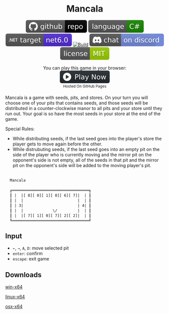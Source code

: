 <h1 align="center">
	Mancala
</h1>

<p align="center">
	<a href="https://github.com/dotnet/dotnet-console-games" alt="GitHub repo"><img alt="flat" src="../../.github/resources/github-repo-black.svg"></a>
	<a href="https://docs.microsoft.com/en-us/dotnet/csharp/" alt="GitHub repo"><img alt="Language C#" src="../../.github/resources/language-csharp.svg"></a>
	<a href="https://dotnet.microsoft.com/download"><img src="../../.github/resources/dotnet-badge.svg" title="Target Framework" alt="Target Framework"></a>
	<a href="https://github.com/dotnet/dotnet-console-games/actions"><img src="https://github.com/dotnet/dotnet-console-games/workflows/Mancala%20Build/badge.svg" title="Goto Build" alt="Build"></a>
	<a href="https://discord.gg/4XbQbwF" alt="Discord"><img src="../../.github/resources/discord-badge.svg" title="Go To Discord Server" alt="Discord"/></a>
	<a href="../../LICENSE" alt="license"><img src="../../.github/resources/license-MIT-green.svg" /></a>
</p>

<p align="center">
	You can play this game in your browser:
	<br />
	<a href="https://zacharypatten.github.io/dotnet-console-games/Mancala" alt="Play Now">
		<sub><img height="40"src="../../.github/resources/play-badge.svg" title="Play Now" alt="Play Now"/></sub>
	</a>
	<br />
	<sup>Hosted On GitHub Pages</sup>
</p>

Mancala is a game with seeds, pits, and stores. On your turn you will choose one of your pits that contains seeds, and 
those seeds will be distributed in a counter-clockwise manor to all pits and your store until they run out. Your goal is
so have the most seeds in your store at the end of the game.

Special Rules:
- While distributing seeds, if the last seed goes into the player's store the player gets to move again before the other.
- While distrubuting seeds, if the last seed goes into an empty pit on the side of the player who is currently moving and
  the mirror pit on the opponent's side is not empty, all of the seeds in that pit and the mirror pit on the opponent's 
  side will be added to the moving player's pit.

```

  Mancala

  ╔══════════════════════════════════╗
  ║ |  |[ 8][ 0][ 1][ 0][ 6][ 7]|  | ║
  ║ |  |                        |  | ║
  ║ | 3|                        | 4| ║
  ║ |  |             \/         |  | ║
  ║ |  |[ 7][ 1][ 0][ 7][ 2][ 2]|  | ║
  ╚══════════════════════════════════╝

```

## Input

- `←`, `→`, `A`, `D`: move selected pit
- `enter`: confirm
- `escape`: exit game

## Downloads

[win-x64](https://github.com/dotnet/dotnet-console-games/raw/binaries/win-x64/Mancala.exe)

[linux-x64](https://github.com/dotnet/dotnet-console-games/raw/binaries/linux-x64/Mancala)

[osx-x64](https://github.com/dotnet/dotnet-console-games/raw/binaries/osx-x64/Mancala)
